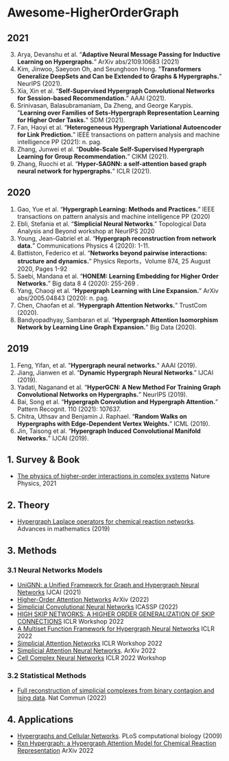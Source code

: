 # Awesome-HigherOrderGraph


## 2021

3. Arya, Devanshu et al. “**Adaptive Neural Message Passing for Inductive Learning on Hypergraphs.**” ArXiv abs/2109.10683 (2021)
5. Kim, Jinwoo, Saeyoon Oh, and Seunghoon Hong. "**Transformers Generalize DeepSets and Can be Extended to Graphs & Hypergraphs.**" NeurIPS (2021).
6. Xia, Xin et al. “**Self-Supervised Hypergraph Convolutional Networks for Session-based Recommendation.**” AAAI (2021).
7. Srinivasan, Balasubramaniam, Da Zheng, and George Karypis. "**Learning over Families of Sets-Hypergraph Representation Learning for Higher Order Tasks.**" SDM (2021).
8. Fan, Haoyi et al. “**Heterogeneous Hypergraph Variational Autoencoder for Link Prediction.**” IEEE transactions on pattern analysis and machine intelligence PP (2021): n. pag.
9. Zhang, Junwei et al. “**Double-Scale Self-Supervised Hypergraph Learning for Group Recommendation.**” CIKM (2021).
10. Zhang, Ruochi et al. “**Hyper-SAGNN: a self-attention based graph neural network for hypergraphs.**” ICLR (2021).


## 2020
1. Gao, Yue et al. “**Hypergraph Learning: Methods and Practices.**” IEEE transactions on pattern analysis and machine intelligence PP (2020)
2. Ebli, Stefania et al. “**Simplicial Neural Networks**.” Topological Data Analysis and Beyond workshop at NeurIPS 2020
3. Young, Jean-Gabriel et al. “**Hypergraph reconstruction from network data.**” Communications Physics 4 (2020): 1-11.
4. Battiston, Federico et al. “**Networks beyond pairwise interactions: structure and dynamics.**” Physics Reports，Volume 874, 25 August 2020, Pages 1-92
5. Saebi, Mandana et al. “**HONEM: Learning Embedding for Higher Order Networks.**” Big data 8 4 (2020): 255-269 .
6. Yang, Chaoqi et al. “**Hypergraph Learning with Line Expansion.**” ArXiv abs/2005.04843 (2020): n. pag.
7. Chen, Chaofan et al. “**Hypergraph Attention Networks.**” TrustCom (2020).
8. Bandyopadhyay, Sambaran et al. “**Hypergraph Attention Isomorphism Network by Learning Line Graph Expansion.**” Big Data (2020).

## 2019
1. Feng, Yifan, et al. "**Hypergraph neural networks.**" AAAI (2019).
2. Jiang, Jianwen et al. “**Dynamic Hypergraph Neural Networks**.” IJCAI (2019).
3. Yadati, Naganand et al. “**HyperGCN: A New Method For Training Graph Convolutional Networks on Hypergraphs.**” NeurIPS (2019).
4. Bai, Song et al. “**Hypergraph Convolution and Hypergraph Attention.**” Pattern Recognit. 110 (2021): 107637.
5. Chitra, Uthsav and Benjamin J. Raphael. “**Random Walks on Hypergraphs with Edge-Dependent Vertex Weights.**” ICML (2019).
6. Jin, Taisong et al. “**Hypergraph Induced Convolutional Manifold Networks.**” IJCAI (2019).

## 1. Survey & Book
- [The physics of higher-order interactions in complex systems](https://www.nature.com/articles/s41567-021-01371-4) Nature Physics, 2021

## 2. Theory
- [Hypergraph Laplace operators for chemical reaction networks](https://arxiv.org/pdf/1804.01474.pdf). Advances in mathematics (2019)

## 3. Methods
### 3.1 Neural Networks Models
- [UniGNN: a Unified Framework for Graph and Hypergraph Neural Networks](https://www.ijcai.org/proceedings/2021/0353.pdf) IJCAI (2021)
- [Higher-Order Attention Networks](https://arxiv.org/pdf/2206.00606.pdf) ArXiv (2022)
- [Simplicial Convolutional Neural Networks](https://ieeexplore.ieee.org/document/9746017) ICASSP (2022)
- [HIGH SKIP NETWORKS: A HIGHER ORDER GENERALIZATION OF SKIP CONNECTIONS](https://openreview.net/forum?id=Sc8glB-k6e9) ICLR Workshop 2022
- [A Multiset Function Framework for Hypergraph Neural Networks](https://openreview.net/forum?id=hpBTIv2uy_E) ICLR 2022
- [Simplicial Attention Networks](https://openreview.net/forum?id=ScfRNWkpec) ICLR Workshop 2022
- [Simplicial Attention Neural Networks](https://arxiv.org/pdf/2203.07485.pdf). ArXiv 2022
- [Cell Complex Neural Networks](https://openreview.net/pdf?id=6Tq18ySFpGU) ICLR 2022 Workshop

### 3.2 Statistical Methods
- [Full reconstruction of simplicial complexes from binary contagion and Ising data](https://doi.org/10.1038/s41467-022-30706-9). Nat Commun (2022)


## 4. Applications
- [Hypergraphs and Cellular Networks](https://journals.plos.org/ploscompbiol/article?id=10.1371/journal.pcbi.1000385). PLoS computational biology (2009)
- [Rxn Hypergraph: a Hypergraph Attention Model for Chemical Reaction Representation](https://arxiv.org/abs/2201.01196) ArXiv 2022

